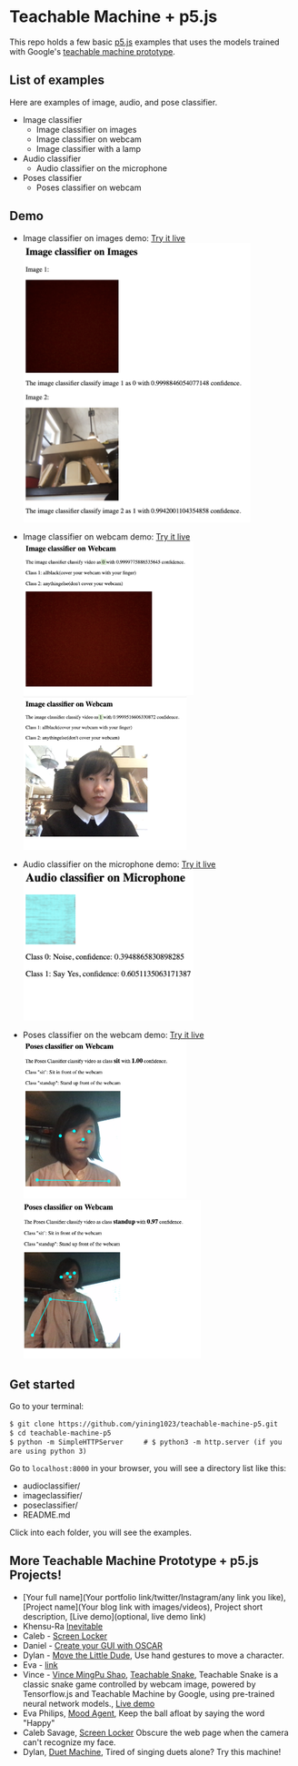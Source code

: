 # Teachable Machine + p5.js
This repo holds a few basic [p5.js](http://p5js.org) examples that uses the models trained with Google's [teachable machine prototype](https://teachablemachine.withgoogle.com/io19).

## List of examples
Here are examples of image, audio, and pose classifier.
- Image classifier
  - Image classifier on images
  - Image classifier on webcam
  - Image classifier with a lamp
- Audio classifier
  - Audio classifier on the microphone
- Poses classifier
  - Poses classifier on webcam

## Demo
- Image classifier on images demo:
  [Try it live](https://yining1023.github.io/teachable-machine-p5/imageclassifier/imageclassifier-on-images/)<br/>
  <kbd><img src="./images/demo1.png" width="400"></kbd>
  
- Image classifier on webcam demo:
  [Try it live](https://yining1023.github.io/teachable-machine-p5/imageclassifier/imageclassifier-on-webcam/)<br/>
  <kbd><img src="./images/demo2-1.png" width="300"></kbd><kbd><img src="./images/demo2-2.png" width="288"></kbd>

- Audio classifier on the microphone demo:
  [Try it live](https://yining1023.github.io/teachable-machine-p5/audioclassifier)<br/>
  <kbd><img src="./images/demo3.png" width="300"></kbd>

- Poses classifier on the webcam demo:
  [Try it live](https://yining1023.github.io/teachable-machine-p5/poseclassifier/poseclassifier-on-webcam/)<br/>
  <kbd><img src="./images/demo4-1.png" width="288"></kbd><kbd><img src="./images/demo4-2.png" width="313"></kbd>

## Get started
Go to your terminal:
```
$ git clone https://github.com/yining1023/teachable-machine-p5.git
$ cd teachable-machine-p5
$ python -m SimpleHTTPServer     # $ python3 -m http.server (if you are using python 3)
```
Go to `localhost:8000` in your browser, you will see a directory list like this:
- audioclassifier/
- imageclassifier/
- poseclassifier/
- README.md

Click into each folder, you will see the examples.

## More Teachable Machine Prototype + p5.js Projects!
- [Your full name](Your portfolio link/twitter/Instagram/any link you like), [Project name](Your blog link with images/videos), Project short description, [Live demo](optional, live demo link)
- Khensu-Ra [Inevitable](https://github.com/Khensura21/ml4w-hw/tree/master/final)
- Caleb - [Screen Locker](https://github.com/calebsavage/machine-learning-for-web/tree/master/week3)
- Daniel - [Create your GUI with OSCAR](https://docs.google.com/presentation/d/1JTMhAxybXksrZHRMRJnUGdRB3KBwzd7ZJ21MVGX2mRo/edit?usp=sharing)
- Dylan - [Move the Little Dude](https://dylandawkinsblog.wordpress.com/2019/05/08/machine-learning-for-web-final/), Use hand gestures to move a character.
- Eva - [link](https://www.evaphilips.com/machine-learning-for-the-web/2019/5/8/week-6-7-final-project)
- Vince - [Vince MingPu Shao](https://www.vinceshao.com/), [Teachable Snake](https://www.vinceshao.com/works/teachable-snake), Teachable Snake is a classic snake game controlled by webcam image, powered by Tensorflow.js and Teachable Machine by Google, using pre-trained neural network models., [Live demo](https://teachable-snake.netlify.com/)
- Eva Philips, [Mood Agent](https://www.evaphilips.com/machine-learning-for-the-web/2019/4/13/week-3-mood-agent), Keep the ball afloat by saying the word "Happy"
- Caleb Savage, [Screen Locker](https://calebsavage.github.io/ml4w-week3/) Obscure the web page when the camera can't recognize my face.
- Dylan, [Duet Machine](https://dylandawkinsblog.wordpress.com/2019/04/17/duet-machine/), Tired of singing duets alone? Try this machine!
